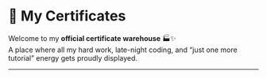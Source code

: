 # 🎉 My Certificates  

Welcome to my **official certificate warehouse** 🏭✨  
A place where all my hard work, late-night coding, and “just one more tutorial” energy gets proudly displayed.  

---
